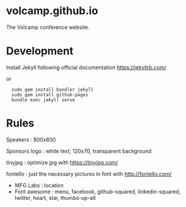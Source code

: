# volcamp.github.io

The Volcamp conference website.

# Development

Install Jekyll following official documentation https://jekyllrb.com/

or 

```quick start
  sudo gem install bundler jekyll
  sudo gem install github-pages
  bundle exec jekyll serve
```

# Rules

Speakers : 800x800

Sponsors logo : white text, 120x70, transparent background

tinyjpg : optimize jpg with https://tinyjpg.com/

fontello : just the necessary pictures in font with http://fontello.com/
- MFG Labs : location
- Font awesome : menu, facebook, github-squared, linkedin-squared, twitter, heart, star, thumbs-up-alt
